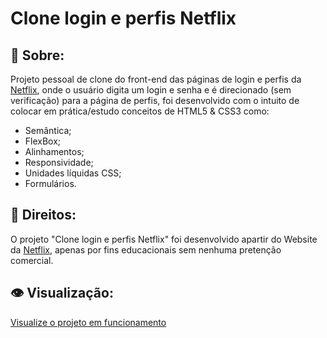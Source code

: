 # Clone login e perfis Netflix
## :book: Sobre:
Projeto pessoal de clone do front-end das páginas de login e perfis da <a href="https://www.netflix.com/browse">Netflix</a>, onde o usuário digita um login e senha e é direcionado (sem verificação) para a página de perfis, foi desenvolvido com o intuito de colocar em prática/estudo conceitos de HTML5 & CSS3 como:
 - Semântica;
 - FlexBox;
 - Alinhamentos;
 - Responsividade;
 - Unidades líquidas CSS;
 - Formulários.
## :memo: Direitos:
O projeto "Clone login e perfis Netflix" foi desenvolvido apartir do Website da <a href="https://www.netflix.com/browse">Netflix</a>, apenas por fins educacionais sem nenhuma pretenção comercial.
## :eye: Visualização:
<a href="http://rafaellbecom.github.io/Clone-Trello">Visualize o projeto em funcionamento</a>
